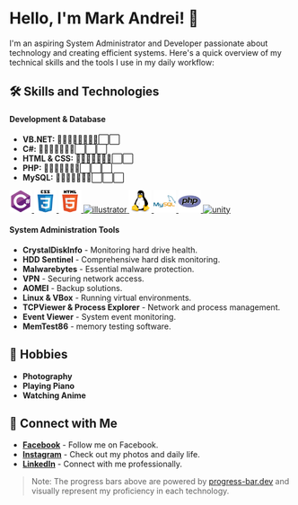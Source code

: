 # Hello, I'm Mark Andrei! 👋

I'm an aspiring System Administrator and Developer passionate about technology and creating efficient systems. Here's a quick overview of my technical skills and the tools I use in my daily workflow:

## 🛠 Skills and Technologies
#### Development & Database
- **VB.NET:** 🔳🔳🔳🔳🔳🔳🔳🔳⬜️⬜️
- **C#:** 🔳🔳🔳🔳🔳🔳🔳⬜️⬜️⬜️
- **HTML & CSS:** 🔳🔳🔳🔳🔳🔳🔳⬜️⬜️
- **PHP:** 🔳🔳🔳🔳🔳🔳🔳⬜️⬜️⬜️
- **MySQL:** 🔳🔳🔳🔳🔳🔳🔳⬜️⬜️⬜️
<p align="left"> <a href="https://www.w3schools.com/cs/" target="_blank" rel="noreferrer"> <img src="https://raw.githubusercontent.com/devicons/devicon/master/icons/csharp/csharp-original.svg" alt="csharp" width="40" height="40"/> </a> <a href="https://www.w3schools.com/css/" target="_blank" rel="noreferrer"> <img src="https://raw.githubusercontent.com/devicons/devicon/master/icons/css3/css3-original-wordmark.svg" alt="css3" width="40" height="40"/> </a> <a href="https://www.w3.org/html/" target="_blank" rel="noreferrer"> <img src="https://raw.githubusercontent.com/devicons/devicon/master/icons/html5/html5-original-wordmark.svg" alt="html5" width="40" height="40"/> </a> <a href="https://www.adobe.com/in/products/illustrator.html" target="_blank" rel="noreferrer"> <img src="https://www.vectorlogo.zone/logos/adobe_illustrator/adobe_illustrator-icon.svg" alt="illustrator" width="40" height="40"/> </a> <a href="https://www.linux.org/" target="_blank" rel="noreferrer"> <img src="https://raw.githubusercontent.com/devicons/devicon/master/icons/linux/linux-original.svg" alt="linux" width="40" height="40"/> </a> <a href="https://www.mysql.com/" target="_blank" rel="noreferrer"> <img src="https://raw.githubusercontent.com/devicons/devicon/master/icons/mysql/mysql-original-wordmark.svg" alt="mysql" width="40" height="40"/> </a> <a href="https://www.php.net" target="_blank" rel="noreferrer"> <img src="https://raw.githubusercontent.com/devicons/devicon/master/icons/php/php-original.svg" alt="php" width="40" height="40"/> </a> <a href="https://unity.com/" target="_blank" rel="noreferrer"> <img src="https://www.vectorlogo.zone/logos/unity3d/unity3d-icon.svg" alt="unity" width="40" height="40"/> </a> </p>

#### System Administration Tools
- **CrystalDiskInfo** - Monitoring hard drive health.
- **HDD Sentinel** - Comprehensive hard disk monitoring.
- **Malwarebytes** - Essential malware protection.
- **VPN** - Securing network access.
- **AOMEI** - Backup solutions.
- **Linux & VBox** - Running virtual environments.
- **TCPViewer & Process Explorer** - Network and process management.
- **Event Viewer** - System event monitoring.
- **MemTest86** - memory testing software.

## 🎨 Hobbies
- **Photography**
- **Playing Piano**
- **Watching Anime**

## 🔗 Connect with Me
- **[Facebook](https://www.facebook.com/markandrei.reyes.779)** - Follow me on Facebook.
- **[Instagram](https://www.instagram.com/mark_andrei_05/)** - Check out my photos and daily life.
- **[LinkedIn](https://www.linkedin.com/in/mark-andrei-reyes-8a146427b/)** - Connect with me professionally.

> Note: The progress bars above are powered by [progress-bar.dev](https://progress-bar.dev) and visually represent my proficiency in each technology.

